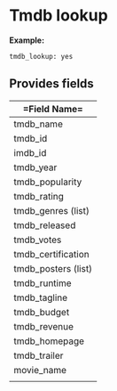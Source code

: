 # Tmdb lookup

**Example:**

```
tmdb_lookup: yes
```

## Provides fields


| =Field Name= |
| --- |
| tmdb_name |
| tmdb_id |
| imdb_id |
| tmdb_year |
| tmdb_popularity |
| tmdb_rating |
| tmdb_genres (list) |
| tmdb_released |
| tmdb_votes |
| tmdb_certification |
| tmdb_posters (list) |
| tmdb_runtime |
| tmdb_tagline |
| tmdb_budget |
| tmdb_revenue |
| tmdb_homepage |
| tmdb_trailer |
| movie_name |
||movie_year||